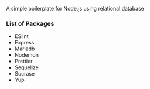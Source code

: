 A simple boilerplate for Node.js using relational database

### List of Packages

-   ESlint
-   Express
-   Mariadb
-   Nodemon
-   Prettier
-   Sequelize
-   Sucrase
-   Yup
